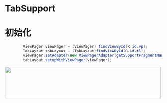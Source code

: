 # TabSupport

# 初始化

```java
        ViewPager viewPager = (ViewPager) findViewById(R.id.vp);
        TabLayout tabLayout = (TabLayout)findViewById(R.id.tl);
        viewPager.setAdapter(new ViewPagerAdapter(getSupportFragmentManager()));
        tabLayout.setupWithViewPager(viewPager);
```
<img src="https://github.com/LessTalk/TabSupport/blob/master/library/src/main/res/img/DEFAULT.png" width="500" height="100" />

